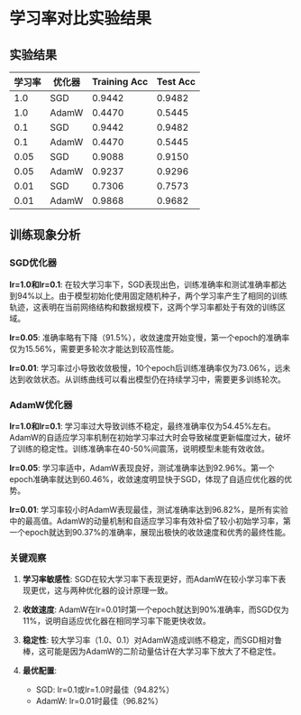 # 学习率对比实验结果

## 实验结果

| 学习率 | 优化器 | Training Acc | Test Acc |
|--------|--------|--------------|----------|
| 1.0    | SGD    | 0.9442       | 0.9482   |
| 1.0    | AdamW  | 0.4470       | 0.5445   |
| 0.1    | SGD    | 0.9442       | 0.9482   |
| 0.1    | AdamW  | 0.4470       | 0.5445   |
| 0.05   | SGD    | 0.9088       | 0.9150   |
| 0.05   | AdamW  | 0.9237       | 0.9296   |
| 0.01   | SGD    | 0.7306       | 0.7573   |
| 0.01   | AdamW  | 0.9868       | 0.9682   |

## 训练现象分析

### SGD优化器

**lr=1.0和lr=0.1**: 在较大学习率下，SGD表现出色，训练准确率和测试准确率都达到94%以上。由于模型初始化使用固定随机种子，两个学习率产生了相同的训练轨迹，这表明在当前网络结构和数据规模下，这两个学习率都处于有效的训练区域。

**lr=0.05**: 准确率略有下降（91.5%），收敛速度开始变慢，第一个epoch的准确率仅为15.56%，需要更多轮次才能达到较高性能。

**lr=0.01**: 学习率过小导致收敛极慢，10个epoch后训练准确率仅为73.06%，远未达到收敛状态。从训练曲线可以看出模型仍在持续学习中，需要更多训练轮次。

### AdamW优化器

**lr=1.0和lr=0.1**: 学习率过大导致训练不稳定，最终准确率仅为54.45%左右。AdamW的自适应学习率机制在初始学习率过大时会导致梯度更新幅度过大，破坏了训练的稳定性。训练准确率在40-50%间震荡，说明模型未能有效收敛。

**lr=0.05**: 学习率适中，AdamW表现良好，测试准确率达到92.96%。第一个epoch准确率就达到60.46%，收敛速度明显快于SGD，体现了自适应优化器的优势。

**lr=0.01**: 学习率较小时AdamW表现最佳，测试准确率达到96.82%，是所有实验中的最高值。AdamW的动量机制和自适应学习率有效补偿了较小初始学习率，第一个epoch就达到90.37%的准确率，展现出极快的收敛速度和优秀的最终性能。

### 关键观察

1. **学习率敏感性**: SGD在较大学习率下表现更好，而AdamW在较小学习率下表现更优，这与两种优化器的设计原理一致。

2. **收敛速度**: AdamW在lr=0.01时第一个epoch就达到90%准确率，而SGD仅为11%，说明自适应优化器在相同学习率下能更快收敛。

3. **稳定性**: 较大学习率（1.0、0.1）对AdamW造成训练不稳定，而SGD相对鲁棒，这可能是因为AdamW的二阶动量估计在大学习率下放大了不稳定性。

4. **最优配置**: 
   - SGD: lr=0.1或lr=1.0时最佳（94.82%）
   - AdamW: lr=0.01时最佳（96.82%）

